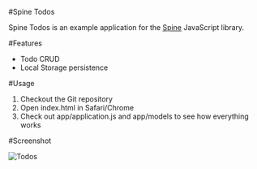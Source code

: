 #Spine Todos

Spine Todos is an example application for the [Spine](http://github.com/maccman/spine) JavaScript library.

#Features

* Todo CRUD
* Local Storage persistence

#Usage

1. Checkout the Git repository 
1. Open index.html in Safari/Chrome
1. Check out app/application.js and app/models to see how everything works

#Screenshot

![Todos](https://lh4.googleusercontent.com/_IH1OempnqUc/TZF16JZSTlI/AAAAAAAABKM/ojAu7OBqXp8/s800/Screen%20shot%202011-03-29%20at%2019.01.44.png)